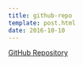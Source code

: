 ```yaml
---
title: github-repo
template: post.html
date: 2016-10-10
---
```


[GitHub Repository](https://github.com/rubber-duckies/the-frank-tank)